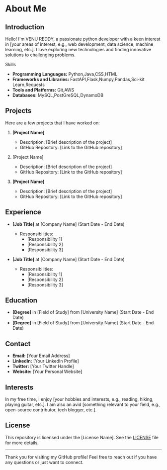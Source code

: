 # About Me

## Introduction

Hello! I'm VENU REDDY, a passionate python developer with a keen interest in [your areas of interest, e.g., web development, data science, machine learning, etc.]. I love exploring new technologies and finding innovative solutions to challenging problems.
   
Skills

- **Programming Languages:** Python,Java,CSS,HTML
- **Frameworks and Libraries:** FastAPI,Flask,Numpy,Pandas,Sci-kit Learn,Requests
- **Tools and Platforms:** Git,AWS
- **Databases:** MySQL,PostGreSQL,DynamoDB
  
## Projects

Here are a few projects that I have worked on:

1. **[Project Name]**
   - Description: [Brief description of the project]
   - GitHub Repository: [Link to the GitHub repository]

2. [Project Name]
   - Description: [Brief description of the project]
   - GitHub Repository: [Link to the GitHub repository]

3. **[Project Name]**
   - Description: [Brief description of the project]
   - GitHub Repository: [Link to the GitHub repository]

## Experience

- **[Job Title]** at [Company Name] (Start Date - End Date)
  - Responsibilities:
    - [Responsibility 1]
    - [Responsibility 2]
    - [Responsibility 3]

- **[Job Title]** at [Company Name] (Start Date - End Date)
  - Responsibilities:
    - [Responsibility 1]
    - [Responsibility 2]
    - [Responsibility 3]

## Education

- **[Degree]** in [Field of Study] from [University Name] (Start Date - End Date)
- **[Degree]** in [Field of Study] from [University Name] (Start Date - End Date)

## Contact

- **Email:** [Your Email Address]
- **LinkedIn:** [Your LinkedIn Profile]
- **Twitter:** [Your Twitter Handle]
- **Website:** [Your Personal Website]

## Interests

In my free time, I enjoy [your hobbies and interests, e.g., reading, hiking, playing guitar, etc.]. I am also an avid [something relevant to your field, e.g., open-source contributor, tech blogger, etc.].

## License

This repository is licensed under the [License Name]. See the [LICENSE](LICENSE) file for more details.

---

Thank you for visiting my GitHub profile! Feel free to reach out if you have any questions or just want to connect.
